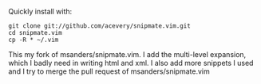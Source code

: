 Quickly install with:

    git clone git://github.com/acevery/snipmate.vim.git
	cd snipmate.vim
	cp -R * ~/.vim

This my fork of msanders/snipmate.vim. I add the multi-level expansion, which I
badly need in writing html and xml. I also add more snippets I used and I try to
merge the pull request of msanders/snipmate.vim
